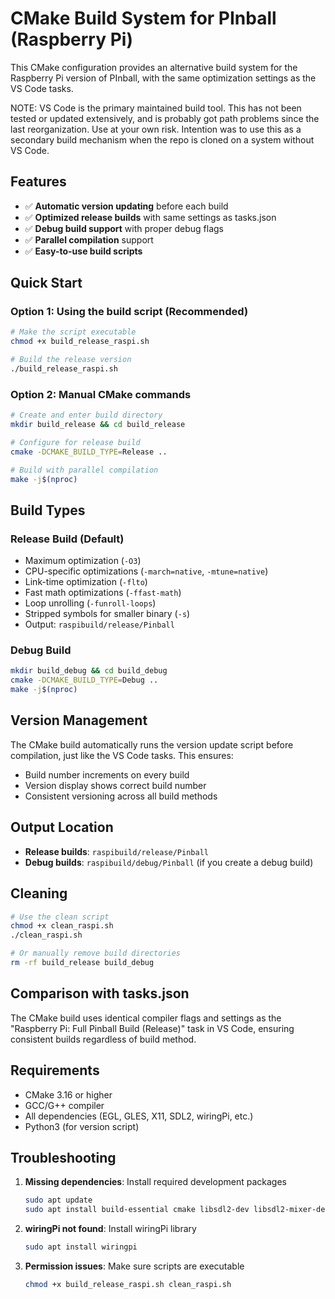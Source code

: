 # CMake Build System for PInball (Raspberry Pi)

This CMake configuration provides an alternative build system for the Raspberry Pi version of PInball, with the same optimization settings as the VS Code tasks.  

NOTE:  VS Code is the primary maintained build tool.  This has not been tested or updated extensively, and is probably got path problems since the last reorganization.  Use at your own risk.  Intention was to use this as a secondary build mechanism when the repo is cloned on a system without VS Code.

## Features

- ✅ **Automatic version updating** before each build
- ✅ **Optimized release builds** with same settings as tasks.json
- ✅ **Debug build support** with proper debug flags
- ✅ **Parallel compilation** support
- ✅ **Easy-to-use build scripts**

## Quick Start

### Option 1: Using the build script (Recommended)
```bash
# Make the script executable
chmod +x build_release_raspi.sh

# Build the release version
./build_release_raspi.sh
```

### Option 2: Manual CMake commands
```bash
# Create and enter build directory
mkdir build_release && cd build_release

# Configure for release build
cmake -DCMAKE_BUILD_TYPE=Release ..

# Build with parallel compilation
make -j$(nproc)
```

## Build Types

### Release Build (Default)
- Maximum optimization (`-O3`)
- CPU-specific optimizations (`-march=native`, `-mtune=native`)
- Link-time optimization (`-flto`)
- Fast math optimizations (`-ffast-math`)
- Loop unrolling (`-funroll-loops`)
- Stripped symbols for smaller binary (`-s`)
- Output: `raspibuild/release/Pinball`

### Debug Build
```bash
mkdir build_debug && cd build_debug
cmake -DCMAKE_BUILD_TYPE=Debug ..
make -j$(nproc)
```

## Version Management

The CMake build automatically runs the version update script before compilation, just like the VS Code tasks. This ensures:
- Build number increments on every build
- Version display shows correct build number
- Consistent versioning across all build methods

## Output Location

- **Release builds**: `raspibuild/release/Pinball`
- **Debug builds**: `raspibuild/debug/Pinball` (if you create a debug build)

## Cleaning

```bash
# Use the clean script
chmod +x clean_raspi.sh
./clean_raspi.sh

# Or manually remove build directories
rm -rf build_release build_debug
```

## Comparison with tasks.json

The CMake build uses identical compiler flags and settings as the "Raspberry Pi: Full Pinball Build (Release)" task in VS Code, ensuring consistent builds regardless of build method.

## Requirements

- CMake 3.16 or higher
- GCC/G++ compiler
- All dependencies (EGL, GLES, X11, SDL2, wiringPi, etc.)
- Python3 (for version script)

## Troubleshooting

1. **Missing dependencies**: Install required development packages
   ```bash
   sudo apt update
   sudo apt install build-essential cmake libsdl2-dev libsdl2-mixer-dev libegl1-mesa-dev libgles2-mesa-dev libx11-dev libxrandr-dev
   ```

2. **wiringPi not found**: Install wiringPi library
   ```bash
   sudo apt install wiringpi
   ```

3. **Permission issues**: Make sure scripts are executable
   ```bash
   chmod +x build_release_raspi.sh clean_raspi.sh
   ```